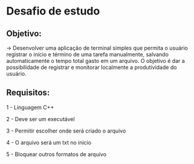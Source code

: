 # Desafio de estudo

## Objetivo:
-> Desenvolver uma aplicação de terminal simples que permita o usuário registrar o início e término de uma tarefa manualmente, salvando automaticamente o tempo total gasto em um arquivo.
O objetivo é dar a possibilidade de registrar e monitorar localmente a produtividade do usuário.

## Requisitos:
1 - Linguagem C++

2 - Deve ser um executável

3 - Permitir escolher onde será criado o arquivo

4 - O arquivo será um txt no inicio

5 - Bloquear outros formatos de arquivo
